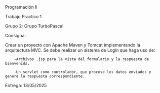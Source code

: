 Programación II

Trabajo Practico 1 

Grupo 2: 
        Grupo TurboPascal

Consigna:

Crear un proyecto con Apache Maven y Tomcat implementando la arquitectura MVC.
Se debe realizar un sistema de Login que haga uso de:

        -Archivos .jsp para la vista del formulario y la respuesta de bienvenida.

        -Un servlet como controlador, que procese los datos enviados y genere la respuesta correspondiente.


 Entrega: 13/05/2025
